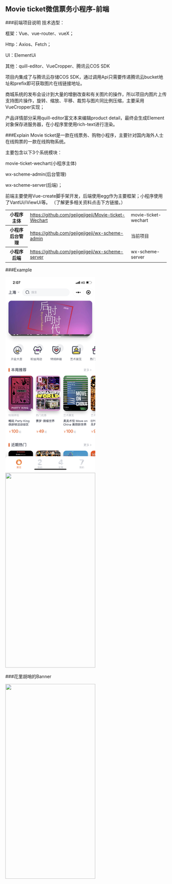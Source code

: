 ## Movie ticket微信票务小程序-前端


###前端项目说明
技术选型：

框架：Vue、vue-router、vueX；

Http：Axios、Fetch；

UI：ElementUi

其他：quill-editor、VueCropper、腾讯云COS SDK

项目内集成了与腾讯云存储COS SDK，通过调用Api只需要传递腾讯云bucket地址和prefix即可获取图片在线链接地址。

商城系统的发布会设计到大量的增删改查和有关图片的操作，所以项目内图片上传支持图片操作，旋转、缩放、平移、裁剪与图片同比例压缩，主要采用VueCropper实现；

产品详情部分采用quill-editor富文本来编辑product detail，最终会生成Element对象保存进服务器，在小程序里使用rich-text进行渲染。



###Explain
Movie ticket是一款在线票务、购物小程序，主要针对国内海外人士在线购票的一款在线购物系统。

主要包含以下3个系统模块：

movie-ticket-wechart(小程序主体)

wx-scheme-admin(后台管理)

wx-scheme-server(后端)；

前端主要使用Vue-create脚手架开发，后端使用egg作为主要框架；小程序使用了VantUi/iViewUi等。
（了解更多相关资料点击下方链接。）


<table>
<tr>
    <th>小程序主体</th>
    <td>
    <a href="https://github.com/gejigejigeji/Movie-ticket-Wechart">https://github.com/gejigejigeji/Movie-ticket-Wechart</a>
    </td>
    <td>movie-ticket-wechart</td>
</tr>
<tr>
   <th>小程序后台管理</th>
    <td>
    <a href="https://github.com/gejigejigeji/wx-scheme-admin">https://github.com/gejigejigeji/wx-scheme-admin</a>
    </td>
    <td>当前项目</td>
</tr>
<tr>
   <th>小程序后端</th>
    <td>
    <a href="https://github.com/gejigejigeji/wx-scheme-server">
    https://github.com/gejigejigeji/wx-scheme-server</a>
    </td>
    <td>wx-scheme-server</td>
</tr>
</table>


###Example

<img src="https://raw.githubusercontent.com/gejigejigeji/Movie-ticket-Wechart/master/images-folder/view1.png" width="281px" height="609px" /> 

<img src="https://raw.githubusercontent.com/gejigejigeji/Movie-ticket-Wechart/master/images-folder/view3.png" width="281px" height="609px" /> 

###花里胡哨的Banner

<img src="https://raw.githubusercontent.com/gejigejigeji/Movie-ticket-Wechart/master/images-folder/view2.gif" width="281px" height="609px" /> 


